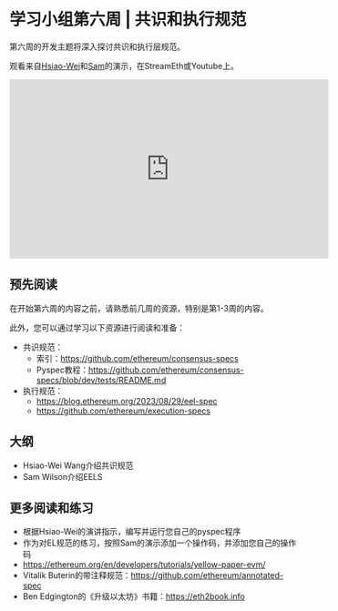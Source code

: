 # 学习小组第六周 | 共识和执行规范

第六周的开发主题将深入探讨共识和执行层规范。

观看来自[Hsiao-Wei](https://twitter.com/icebearhww)和[Sam](https://twitter.com/_SamWilsn_)的演示，在StreamEth或Youtube上。

<iframe width="560" height="315" src="https://www.youtube.com/embed/_mb0LFJY8t0?si=M74zgvUuewCrUtJF" title="YouTube video player" frameborder="0" allow="accelerometer; autoplay; clipboard-write; encrypted-media; gyroscope; picture-in-picture; web-share" referrerpolicy="strict-origin-when-cross-origin" allowfullscreen></iframe>

## 预先阅读

在开始第六周的内容之前，请熟悉前几周的资源，特别是第1-3周的内容。

此外，您可以通过学习以下资源进行阅读和准备：

- 共识规范：
  - 索引：<https://github.com/ethereum/consensus-specs>
  - Pyspec教程：<https://github.com/ethereum/consensus-specs/blob/dev/tests/README.md>
- 执行规范：
  - <https://blog.ethereum.org/2023/08/29/eel-spec>
  - <https://github.com/ethereum/execution-specs>

## 大纲

- Hsiao-Wei Wang介绍共识规范
- Sam Wilson介绍EELS

## 更多阅读和练习

- 根据Hsiao-Wei的演讲指示，编写并运行您自己的pyspec程序
- 作为对EL规范的练习，按照Sam的演示添加一个操作码，并添加您自己的操作码
- <https://ethereum.org/en/developers/tutorials/yellow-paper-evm/>
- Vitalik Buterin的带注释规范：<https://github.com/ethereum/annotated-spec>
- Ben Edgington的《升级以太坊》书籍：<https://eth2book.info>
